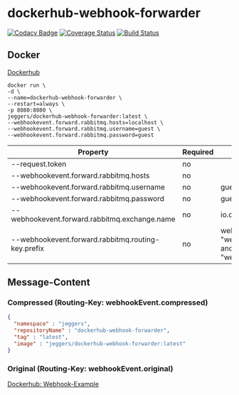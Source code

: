 dockerhub-webhook-forwarder
===========================

[![Codacy Badge](https://api.codacy.com/project/badge/grade/dc1758219a934b4bab3b662f32354101)](https://www.codacy.com/app/eggers-julian/dockerhub-webhook-forwarder)
[![Coverage Status](https://coveralls.io/repos/julian-eggers/dockerhub-webhook-forwarder/badge.svg?branch=master&service=github)](https://coveralls.io/github/julian-eggers/dockerhub-webhook-forwarder?branch=master)
[![Build Status](https://travis-ci.org/julian-eggers/dockerhub-webhook-forwarder.svg?branch=master)](https://travis-ci.org/julian-eggers/dockerhub-webhook-forwarder)


## Docker
[Dockerhub](https://hub.docker.com/r/jeggers/dockerhub-webhook-forwarder/)
```
docker run \
-d \
--name=dockerhub-webhook-forwarder \
--restart=always \
-p 8080:8080 \
jeggers/dockerhub-webhook-forwarder:latest \
--webhookevent.forward.rabbitmq.hosts=localhost \
--webhookevent.forward.rabbitmq.username=guest \
--webhookevent.forward.rabbitmq.password=guest
```

| Property | Required | Default |
| -------- | -------- | ------- |
| --request.token | no |  |
| --webhookevent.forward.rabbitmq.hosts | no |  |
| --webhookevent.forward.rabbitmq.username | no | guest |
| --webhookevent.forward.rabbitmq.password | no | guest |
| --webhookevent.forward.rabbitmq.exchange.name | no | io.docker |
| --webhookevent.forward.rabbitmq.routing-key.prefix | no | webHookEvent (results in "webHookEvent.compressed" and "webHookEvent.original") |


## Message-Content

### Compressed (Routing-Key: webhookEvent.compressed)
```json
{
  "namespace" : "jeggers",
  "repositoryName" : "dockerhub-webhook-forwarder",
  "tag" : "latest",
  "image" : "jeggers/dockerhub-webhook-forwarder:latest"
}
```

### Original (Routing-Key: webhookEvent.original)
[Dockerhub: Webhook-Example](https://docs.docker.com/docker-hub/webhooks/)
